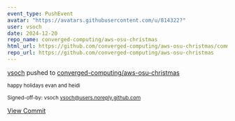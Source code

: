 ```yaml
---
event_type: PushEvent
avatar: "https://avatars.githubusercontent.com/u/814322?"
user: vsoch
date: 2024-12-20
repo_name: converged-computing/aws-osu-christmas
html_url: https://github.com/converged-computing/aws-osu-christmas/commit/bba9bb9a3f20bb198e4a3f7fed99016ae9c665c3
repo_url: https://github.com/converged-computing/aws-osu-christmas
---
```


<a href='https://github.com/vsoch' target='_blank'>vsoch</a> pushed to <a href='https://github.com/converged-computing/aws-osu-christmas' target='_blank'>converged-computing/aws-osu-christmas</a>

<small>happy holidays evan and heidi

Signed-off-by: vsoch <vsoch@users.noreply.github.com></small>

<a href='https://github.com/converged-computing/aws-osu-christmas/commit/bba9bb9a3f20bb198e4a3f7fed99016ae9c665c3' target='_blank'>View Commit</a>